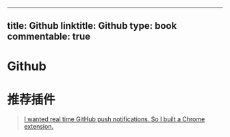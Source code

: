 
---
title: Github
linktitle: Github
type: book
commentable: true
---

# Github

# 推荐插件

> [I wanted real time GitHub push notifications. So I built a Chrome extension.](https://parg.co/bD8)

    
